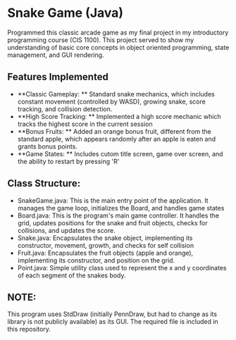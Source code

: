 # Snake Game (Java)
Programmed this classic arcade game as my final project in my introductory programming course (CIS 1100). This project served to show my understanding of basic core concepts in object oriented programming, state management, and GUI rendering.

## Features Implemented

* **Classic Gameplay: ** Standard snake mechanics, which includes constant movement (controlled by WASD), growing snake, score tracking, and collision detection.
* **High Score Tracking: ** Implemented a high score mechanic which tracks the highest score in the current session
* **Bonus Fruits: ** Added an orange bonus fruit, different from the standard apple, which appears randomly after an apple is eaten and grants bonus points.
* **Game States: ** Includes cutom title screen, game over screen, and the ability to restart by pressing 'R'

## Class Structure: 
* SnakeGame.java: This is the main entry point of the application. It manages the game loop, initializes the Board, and handles game states
* Board.java: This is the program's main game controller. It handles the grid, updates positions for the snake and fruit objects, checks for collisions, and updates the score.
* Snake.java: Encapsulates the snake object, implementing its constructor, movement, growth, and checks for self collision
* Fruit.java: Encapsulates the fruit objects (apple and orange), implementing its constructor, and position on the grid.
* Point.java: Simple utility class used to represent the x and y coordinates of each segment of the snakes body.

## NOTE: 
This program uses StdDraw (initially PennDraw, but had to change as its library is not publicly available) as its GUI. The required file is included in this repository.

  
